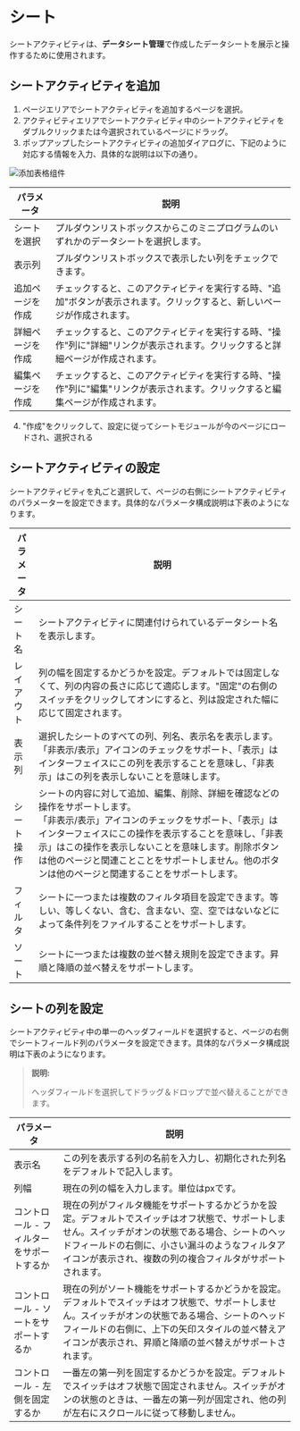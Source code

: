 # シート
シートアクティビティは、**データシート管理**で作成したデータシートを展示と操作するために使用されます。
## シートアクティビティを追加
1. ページエリアでシートアクティビティを追加するページを選択。
2. アクティビティエリアでシートアクティビティ中のシートアクティビティをダブルクリックまたは今選択されているページにドラッグ。
3. ポップアップしたシートアクティビティの追加ダイアログに、下記のように対応する情報を入力、具体的な説明は以下の通り。

![添加表格组件](https://docimages.blob.core.chinacloudapi.cn/images/Kris/AppsV2/addtable20201208.png)

| パラメータ | 説明 |
| ----- | --- |
| シートを選択 | プルダウンリストボックスからこのミニプログラムのいずれかのデータシートを選択します。 |
| 表示列 | プルダウンリストボックスで表示したい列をチェックできます。 |
| 追加ページを作成 | チェックすると、このアクティビティを実行する時、"追加"ボタンが表示されます。クリックすると、新しいページが作成されます。 |
| 詳細ページを作成 | チェックすると、このアクティビティを実行する時、"操作"列に"詳細"リンクが表示されます。クリックすると詳細ページが作成されます。 |
| 編集ページを作成 | チェックすると、このアクティビティを実行する時、"操作"列に"編集"リンクが表示されます。クリックすると編集ページが作成されます。 |

4. "作成"をクリックして、設定に従ってシートモジュールが今のページにロードされ、選択される

## シートアクティビティの設定
シートアクティビティを丸ごと選択して、ページの右側にシートアクティビティのパラメーターを設定できます。具体的なパラメータ構成説明は下表のようになります。

| パラメータ | 説明 |
| ----- | --- |
| シート名 | シートアクティビティに関連付けられているデータシート名を表示します。 |
| レイアウト | 列の幅を固定するかどうかを設定。デフォルトでは固定しなくて、列の内容の長さに応じて適応します。"固定"の右側のスイッチをクリックしてオンにすると、列は設定された幅に応じて固定されます。 |
| 表示列 | 選択したシートのすべての列、列名、表示名を表示します。<br/>「非表示/表示」アイコンのチェックをサポート、「表示」はインターフェイスにこの列を表示することを意味し、「非表示」はこの列を表示しないことを意味します。 |
| シート操作 | シートの内容に対して追加、編集、削除、詳細を確認などの操作をサポートします。 </br> 「非表示/表示」アイコンのチェックをサポート、「表示」はインターフェイスにこの操作を表示することを意味し、「非表示」はこの操作を表示しないことを意味します。削除ボタンは他のページと関連ことことをサポートしません。他のボタンは他のページと関連することをサポートします。 |
| フィルタ | シートに一つまたは複数のフィルタ項目を設定できます。等しい、等しくない、含む、含まない、空、空ではないなどによって条件列をファイルすることをサポートします。 |
| ソート | シートに一つまたは複数の並べ替え規則を設定できます。昇順と降順の並べ替えをサポートします。 |

## シートの列を設定
シートアクティビティ中の単一のヘッダフィールドを選択すると、ページの右側でシートフィールド列のパラメータを設定できます。具体的なパラメータ構成説明は下表のようになります。
> **説明:**
>
> ヘッダフィールドを選択してドラッグ＆ドロップで並べ替えることができます。

| パラメータ | 説明 |
| ----- | --- |
| 表示名 | この列を表示する列の名前を入力し、初期化された列名をデフォルトで記入します。 |
| 列幅 | 現在の列の幅を入力します。単位はpxです。 |
| コントロール - フィルターをサポートするか | 現在の列がフィルタ機能をサポートするかどうかを設定。デフォルトでスイッチはオフ状態で、サポートしません。スイッチがオンの状態である場合、シートのヘッドフィールドの右側に、小さい漏斗のようなフィルタアイコンが表示され、複数の列の複合フィルタがサポートされます。 |
| コントロール - ソートをサポートするか | 現在の列がソート機能をサポートするかどうかを設定。デフォルトでスイッチはオフ状態で、サポートしません。スイッチがオンの状態である場合、シートのヘッドフィールドの右側に、上下の矢印スタイルの並べ替えアイコンが表示され、昇順と降順の並べ替えがサポートされます。 |
| コントロール - 左側を固定するか | 一番左の第一列を固定するかどうかを設定。デフォルトでスイッチはオフ状態で固定されません。スイッチがオンの状態のときは、一番左の第一列が固定され、他の列が左右にスクロールに従って移動しません。 |